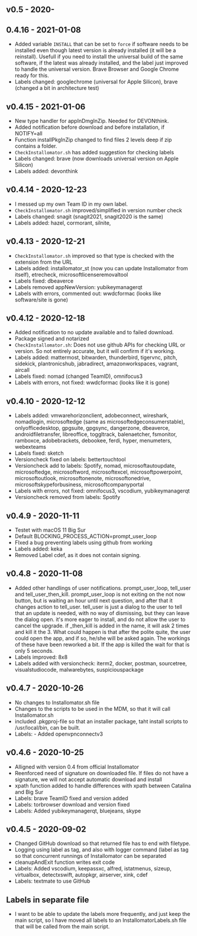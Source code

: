 ## v0.5 - 2020-

## 0.4.16 - 2021-01-08
- Added variable `INSTALL` that can be set to `force` if software needs to be installed even though latest version is already installed (it will be a reinstall). Usefull if you need to install the universal build of the same software, if the latest was already installed, and the label just improved to handle the universal version. Brave Browser and Google Chrome ready for this.
- Labels changed: googlechrome (universal for Apple Silicon), brave (changed a bit in architecture test)

## v0.4.15 - 2021-01-06

- New type handler for appInDmgInZip. Needed for DEVONthink.
- Added notification before download and before installation, if NOTIFY=all
- Function installPkgInZip changed to find files 2 levels deep if zip contains a folder.
- `CheckInstallomator.sh` has added suggestion for checking labels
- Labels changed: brave (now downloads universal version on Apple Silicon)
- Labels added: devonthink


## v0.4.14 - 2020-12-23

- I messed up my own Team ID in my own label.
- `CheckInstallomator.sh` improved/simplified in version number check
- Labels changed: snagit (snagit2021, snagit2020 is the same)
- Labels added: hazel, cormorant, silnite, 

## v0.4.13 - 2020-12-21

- `CheckInstallomator.sh` improved so that type is checked with the extension from the URL
- Labels added: installomator_st (now you can update Installomator from itself), etrecheck, microsoftlicenseremovaltool
- Labels fixed: dbeaverce
- Labels removed appNewVersion: yubikeymanagerqt
- Labels with errors, commented out:  wwdcformac (looks like software/site is gone)

## v0.4.12 - 2020-12-18

- Added notification to no update available and to failed download.
- Package signed and notarized
- `CheckInstallomator.sh`: Does not use github APIs for checking URL or version. So not entirely accurate, but it will confirm if it's working.
- Labels added: mattermost, bitwarden, thunderbird, tigervnc, pitch, sidekick, plantronicshub, jabradirect, amazonworkspaces, vagrant, aircall
- Labels fixed: nomad (changed TeamID), omnifocus3
- Labels with errors, not fixed:  wwdcformac (looks like it is gone)

## v0.4.10 - 2020-12-12

- Labels added: vmwarehorizonclient, adobeconnect, wireshark, nomadlogin, microsoftedge (same as microsoftedgeconsumerstable), onlyofficedesktop, gpgsuite, gpgsync, dangerzone, dbeaverce, androidfiletransfer, libreoffice, toggltrack, balenaetcher, fsmonitor, ramboxce, adobebrackets, debookee, ferdi, hyper, menumeters, webexteams
- Labels fixed: sketch
- Versioncheck fixed on labels: bettertouchtool
- Versioncheck add to labels: Spotify, nomad, microsoftautoupdate, microsoftedge, microsoftword, microsoftexcel, microsoftpowerpoint, microsoftoutlook, microsoftonenote, microsoftonedrive, microsoftskypeforbusiness, microsoftcompanyportal
- Labels with errors, not fixed: omnifocus3, vscodium, yubikeymanagerqt
- Versioncheck removed from labels: Spotify

## v0.4.9 - 2020-11-11

- Testet with macOS 11 Big Sur
- Default BLOCKING_PROCESS_ACTION=prompt_user_loop
- FIxed a bug preventing labels using github from working
- Labels added: keka
- Removed Label cdef, as it does not contain signing.

## v0.4.8 - 2020-11-08

- Added other handlings of user notifications. prompt_user_loop, tell_user and tell_user_then_kill. prompt_user_loop is not exiting on the not now button, but is waiting an hour until next question, and after that it changes action to tell_user. tell_user is just a dialog to the user to tell that an update is needed, with no way of dismissing, but they can leave the dialog open. it's more eager to install, and do not allow the user to cancel the upgrade. if _then_kill is added in the name, it will ask 2 times and kill it the 3. What could happen is that after the polite quite, the user could open the app, and if so, he/she will be asked again. The workings of these have been reworked a bit. If the app is killed the wait for that is only 5 seconds.
- Labels improved: 8x8
- Labels added with versioncheck: iterm2, docker, postman, sourcetree, visualstudiocode, malwarebytes, suspiciouspackage


## v0.4.7 - 2020-10-26

- No changes to Installomator.sh file
- Changes to the scripts to be used in the MDM, so that it will call Installomator.sh
- included .pkgproj-file so that an installer package, taht install scripts to /usr/local/bin, can be built.
- Labels: - Added openvpnconnectv3


## v0.4.6 - 2020-10-25

- Alligned with version 0.4 from official Installomator
- Reenforced need of signature on downloaded file. If files do not have a signature, we will not accept automatic download and install
- xpath function added to handle differences with xpath between Catalina and Big Sur
- Labels: brave TeamID fixed and version added
- Labels: torbrowser download and version fixed
- Labels: Added yubikeymanagerqt, bluejeans, skype


## v0.4.5 - 2020-09-02

- Changed GitHub download so that returned file has to end with filetype.
- Logging using label as tag, and also with logger command (label as tag so that concurrent runnings of Installomator can be separated
- cleanupAndExit function writes exit code
- Labels: Added vscodium, keepassxc, alfred, istatmenus, sizeup, virtualbox, detectxswift, autopkgr, airserver, xink, cdef
- Labels: textmate to use GitHub

## Labels in separate file

- I want to be able to update the labels more frequently, and just keep the main script, so I have moved all labels to an InstallomatorLabels.sh file that will be called from the main script.
